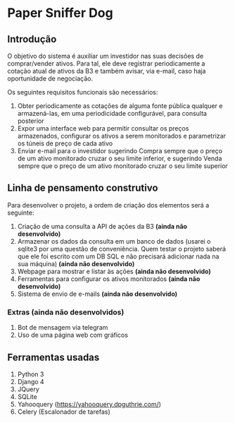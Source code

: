 # Paper Sniffer Dog

## Introdução

O objetivo do sistema é auxiliar um investidor nas suas decisões de comprar/vender ativos. Para tal, ele deve registrar periodicamente a cotação atual de ativos da B3 e também avisar, via e-mail, caso haja oportunidade de negociação.

Os seguintes requisitos funcionais são necessários:

1. Obter periodicamente as cotações de alguma fonte pública qualquer e armazená-las, em uma periodicidade configurável, para consulta posterior
2. Expor uma interface web para permitir consultar os preços armazenados, configurar os ativos a serem monitorados e parametrizar os túneis de preço de cada ativo
3. Enviar e-mail para o investidor sugerindo Compra sempre que o preço de um ativo monitorado cruzar o seu limite inferior, e sugerindo Venda sempre que o preço de um ativo monitorado cruzar o seu limite superior


## Linha de pensamento construtivo

Para desenvolver o projeto, a ordem de criação dos elementos será a seguinte:

1. Criação de uma consulta a API de ações da B3 **(ainda não desenvolvido)**
2. Armazenar os dados da consulta em um banco de dados (usarei o sqlite3 por uma questão de conveniência. Quem testar o projeto saberá que ele foi escrito com um DB SQL e não precisará adicionar nada na sua máquina) **(ainda não desenvolvido)**
3. Webpage para mostrar e listar às ações **(ainda não desenvolvido)**
4. Ferramentas para configurar os ativos monitorados **(ainda não desenvolvido)**
5. Sistema de envio de e-mails **(ainda não desenvolvido)**

### Extras (ainda não desenvolvidos)

1. Bot de mensagem via telegram
2. Uso de uma página web com gráficos

## Ferramentas usadas

1. Python 3
2. Django 4
3. JQuery
4. SQLite
5. Yahooquery (https://yahooquery.dpguthrie.com/)
6. Celery (Escalonador de tarefas)